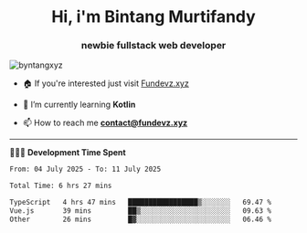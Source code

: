 <h1 align="center">Hi, i'm Bintang Murtifandy</h1>
<h3 align="center">newbie fullstack web developer</h3>

<p align="left"> <img src="https://komarev.com/ghpvc/?username=byntangxyz&label=Profile%20views&color=0e75b6&style=flat" alt="byntangxyz" /> </p>

- 🏠 If you're interested just visit [Fundevz.xyz](https://fundevz.xyz)

- 🌱 I’m currently learning **Kotlin**

- 📫 How to reach me **[contact@fundevz.xyz](mailto:contact@fundevz.xyz)**

<hr />

👩🏿‍💻 **Development Time Spent**

<p><!--START_SECTION:waka-->

```txt
From: 04 July 2025 - To: 11 July 2025

Total Time: 6 hrs 27 mins

TypeScript   4 hrs 47 mins   █████████████████▒░░░░░░░   69.47 %
Vue.js       39 mins         ██▒░░░░░░░░░░░░░░░░░░░░░░   09.63 %
Other        26 mins         █▓░░░░░░░░░░░░░░░░░░░░░░░   06.46 %
```

<!--END_SECTION:waka--></p>
